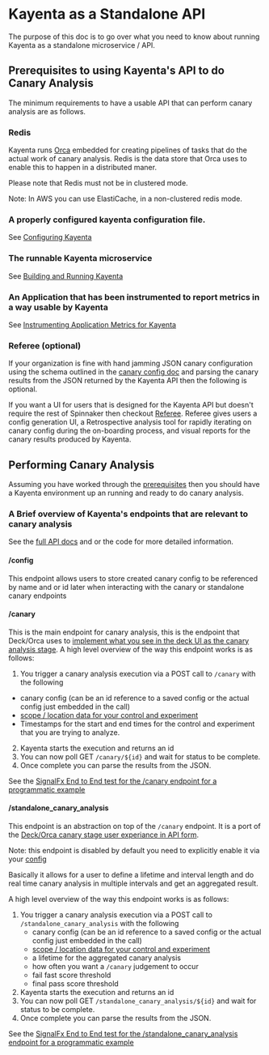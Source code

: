 # Kayenta as a Standalone API
The purpose of this doc is to go over what you need to know about running Kayenta as a standalone microservice / API.

## Prerequisites to using Kayenta's API to do Canary Analysis 
The minimum requirements to have a usable API that can perform canary analysis are as follows.
### Redis
Kayenta runs [Orca](https://github.com/spinnaker/orca) embedded for creating pipelines of tasks that do the actual work of canary analysis. 
Redis is the data store that Orca uses to enable this to happen in a distributed maner. 

Please note that Redis must not be in clustered mode.

Note: In AWS you can use ElastiCache, in a non-clustered redis mode.

### A properly configured kayenta configuration file.

See [Configuring Kayenta](./configuring-kayenta.md)

### The runnable Kayenta microservice

See [Building and Running Kayenta](./building-and-running-kayenta.md)

### An Application that has been instrumented to report metrics in a way usable by Kayenta

See [Instrumenting Application Metrics for Kayenta](./instrumenting-application-metrics-for-kayenta.md)

### Referee (optional)
If your organization is fine with hand jamming JSON canary configuration using the schema outlined in the [canary config doc](./canary-config.md) and parsing the canary results from the JSON returned by the Kayenta API then the following is optional.

If you want a UI for users that is designed for the Kayenta API but doesn't require the rest of Spinnaker then checkout [Referee](https://github.com/Nike-Inc/Referee). Referee gives users a config generation UI, a Retrospective analysis tool for rapidly iterating on canary config during the on-boarding process, and visual reports for the canary results produced by Kayenta.

## Performing Canary Analysis

Assuming you have worked through the [prerequisites](#prerequisites-to-using-kayentas-api-to-do-canary-analysis) then you should have a Kayenta environment up an running and ready to do canary analysis.

### A Brief overview of Kayenta's endpoints that are relevant to canary analysis

See the [full API docs](./faq.md#where-are-the-api-docs) and or the code for more detailed information.

#### /config

This endpoint allows users to store created canary config to be referenced by name and or id later when interacting with the canary or standalone canary endpoints

#### /canary

This is the main endpoint for canary analysis, this is the endpoint that Deck/Orca uses to [implement what you see in the deck UI as the canary analysis stage](https://github.com/spinnaker/orca/tree/master/orca-kayenta/src/main/kotlin/com/netflix/spinnaker/orca/kayenta).
A high level overview of the way this endpoint works is as follows:

1. You trigger a canary analysis execution via a POST call to `/canary` with the following
 - canary config (can be an id reference to a saved config or the actual config just embedded in the call)
 - [scope / location data for your control and experiment](./instrumenting-application-metrics-for-kayenta.md)
 - Timestamps for the start and end times for the control and experiment that you are trying to analyze.
2. Kayenta starts the execution and returns an id
3. You can now poll GET `/canary/${id}` and wait for status to be complete.
4. Once complete you can parse the results from the JSON.

See the [SignalFx End to End test for the /canary endpoint for a programmatic example](../kayenta-signalfx/src/integration-test/java/com/netflix/kayenta/signalfx/EndToEndCanaryIntegrationTests.java)

#### /standalone_canary_analysis

This endpoint is an abstraction on top of the `/canary` endpoint.
It is a port of the [Deck/Orca canary stage user experiance in API form]((https://github.com/spinnaker/orca/tree/master/orca-kayenta/src/main/kotlin/com/netflix/spinnaker/orca/kayenta)).

Note: this endpoint is disabled by default you need to explicitly enable it via your [config](./configuring-kayenta.md)

Basically it allows for a user to define a lifetime and interval length and do real time canary analysis in multiple intervals and get an aggregated result.

A high level overview of the way this endpoint works is as follows:
1. You trigger a canary analysis execution via a POST call to `/standalone_canary_analysis` with the following
    - canary config (can be an id reference to a saved config or the actual config just embedded in the call)
    - [scope / location data for your control and experiment](./instrumenting-application-metrics-for-kayenta.md)
    - a lifetime for the aggregated canary analysis
    - how often you want a `/canary` judgement to occur
    - fail fast score threshold
    - final pass score threshold
2. Kayenta starts the execution and returns an id
3. You can now poll GET `/standalone_canary_analysis/${id}` and wait for status to be complete.
4. Once complete you can parse the results from the JSON.

See the [SignalFx End to End test for the /standalone_canary_analysis endpoint for a programmatic example](../kayenta-signalfx/src/integration-test/java/com/netflix/kayenta/signalfx/EndToEndStandaloneCanaryAnalysisIntegrationTests.java)
